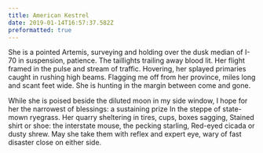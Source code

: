 ```yaml
---
title: American Kestrel
date: 2019-01-14T16:57:37.582Z
preformatted: true
---
```


She is a pointed Artemis, surveying and holding
over the dusk median of I-70 in suspension, patience.
The taillights trailing away blood lit.
Her flight framed in the pulse and stream of traffic.
Hovering, her splayed primaries caught in rushing high beams.
Flagging me off from her province, miles long and scant feet wide.
She is hunting in the margin between come and gone.

While she is poised beside the diluted moon in my side window,
I hope for her the narrowest of blessings: a sustaining prize
In the steppe of state-mown ryegrass.
Her quarry sheltering in tires, cups, boxes sagging,
Stained shirt or shoe: the interstate mouse, the pecking starling,
Red-eyed cicada or dusty shrew. May she take them with reflex
and expert eye, wary of fast disaster close on either side.
